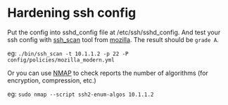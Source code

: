 # Hardening ssh config

Put the config into sshd_config file at /etc/ssh/sshd_config. And test your ssh config with [ssh_scan](https://github.com/mozilla/ssh_scan) tool from [mozilla](https://github.com/mozilla). The result should be `grade A`.

eg: `./bin/ssh_scan -t 10.1.1.2 -p 22 -P config/policies/mozilla_modern.yml`

Or you can use [NMAP](https://nmap.org) to check reports the number of algorithms (for encryption, compression, etc.)

eg: `sudo nmap --script ssh2-enum-algos 10.1.1.2`
